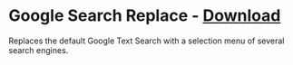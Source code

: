 # Google Search Replace - [Download](https://betterdiscord.net/ghdl?url=https://raw.githubusercontent.com/mwittrien/BetterDiscordAddons/master/Plugins/GoogleSearchReplace/GoogleSearchReplace.plugin.js)

Replaces the default Google Text Search with a selection menu of several search engines.
